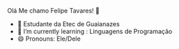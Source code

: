 Olá Me chamo Felipe Tavares! 👋

- 🔭 Estudante da Etec de Guaianazes
- 🌱 I’m currently learning : Linguagens de Programação
- 😄 Pronouns: Ele/Dele
